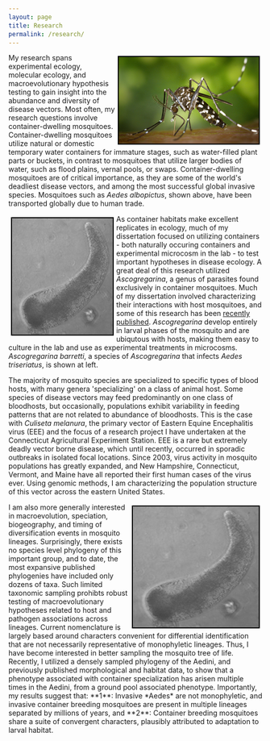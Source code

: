 ```yaml
---
layout: page
title: Research
permalink: /research/
---
```


<img align="right" src="https://github.com/jsoghigian/jsoghigian.github.io/blob/master/aealb_feeding.png?raw=true" style="border:2px solid black;margin:5px 5px 5px 5px"> My research spans experimental ecology, molecular ecology, and macroevolutionary hypothesis testing to gain insight into the abundance and diversity of disease vectors.  Most often, my research questions involve container-dwelling mosquitoes.  Container-dwelling mosquitoes utilize natural or domestic temporary water containers for immature stages, such as water-filled plant parts or buckets, in contrast to mosquitoes that utilize larger bodies of water, such as flood plains, vernal pools, or swaps. Container-dwelling mosquitoes are of critical importance, as they are some of the world's deadliest disease vectors, and among the most successful global invasive species.  Mosquitoes such as *Aedes albopictus*, shown above, have been transported globally due to human trade.  

<img align="left" src="https://github.com/jsoghigian/jsoghigian.github.io/blob/master/asco_bar.jpg?raw=true" style="border:2px solid black;margin:5px 5px 5px 5px">As container habitats make excellent replicates in ecology, much of my dissertation focused on utilizing containers - both naturally occuring containers and experimental microcosm in the lab - to test important hypotheses in disease ecology.  A great deal of this research utilized  *Ascogregarina*, a genus of parasites found exclusively in container mosquitoes.  Much of my dissertation involved characterizing their interactions with host mosquitoes, and some of this research has been [recently published](https://jsoghigian.github.io/publications/). *Ascogregarina* develop entirely in larval phases of the mosquito and are ubiqutous with hosts, making them easy to culture in the lab and use as experimental treatments in microcosms.  *Ascogregarina barretti*, a species of *Ascogregarina* that infects *Aedes triseriatus*, is shown at left.  

The majority of mosquito species are specialized to specific types of blood hosts, with many genera 'specializing' on a class of animal host.  Some species of disease vectors may feed predominantly on one class of bloodhosts, but occasionally, populations exhibit variability in feeding patterns that are not related to abundance of bloodhosts.  This is the case with *Culiseta melanura*, the primary vector of Eastern Equine Encephalitis virus (EEE) and the focus of a research project I have undertaken at the Connecticut Agricultural Experiment Station. EEE is a rare but extremely deadly vector borne disease, which until recently, occurred in sporadic outbreaks in isolated focal locations.  Since 2003, virus activity in mosquito populations has greatly expanded, and New Hampshire, Connecticut, Vermont, and Maine have all reported their first human cases of the virus ever. Using genomic methods, I am characterizing the population structure of this vector across the eastern United States.

<img align="right" src="https://github.com/jsoghigian/jsoghigian.github.io/blob/master/asco_bar.jpg?raw=true" style="border:2px solid black;margin:5px 5px 5px 5px" height="240" width="250">
I am also more generally interested in macroevolution, speciation, biogeography, and timing of diversification events in mosquito lineages.   Surprisingly, there exists no species level phylogeny of this important group, and to date, the most expansive published phylogenies have included only dozens of taxa.   Such limited taxonomic sampling prohibts robust testing of macroevolutionary hypotheses related to host and pathogen associations across lineages.  Current nomenclature is largely based around characters convenient for differential identification that are not necessarily representative of monophyletic lineages. Thus, I have become interested in better sampling the mosquito tree of life.  Recently, I utilized a densely sampled phylogeny of the Aedini, and previously published morphological and habitat data, to show that a phenotype associated with container specialization has arisen multiple times in the Aedini, from a ground pool associated phenotype. Importantly, my results suggest that: **1**: Invasive *Aedes* are not monophyletic, and invasive container breeding mosquitoes are present in multiple lineages separated by millions of years, and **2**: Container breeding mosquitoes share a suite of convergent characters, plausibly attributed to adaptation to larval habitat.

[^1]: Soghigian, J. and Livdahl, T.P. Accepted. Differential response to mosquito host sex and parasite dosage suggest mixed dispersal strategies in the parasite Ascogregarina taiwanensis. PloS ONE

[^2]: Soghigian et al. 2017. [A parasite’s modification of host behavior reduces predation on its host.](http://onlinelibrary.wiley.com/doi/10.1002/ece3.2748/full) Ecology and Evolution, 7:1453–1461.
